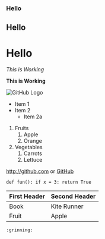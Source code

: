 ### Hello
## Hello
# Hello
*This is Working*

**This is Working**

![GitHub Logo](/images/logo.png)

* Item 1
* Item 2
  * Item 2a
  
1. Fruits
   1. Apple
   2. Orange
2. Vegetables
   1. Carrots
   2. Lettuce
  
http://github.com or [GitHub](/http://github.com)

`def fun():
     if x = 3:
         return True`

First Header | Second Header
------------ | -------------
Book | Kite Runner
Fruit | Apple

`:grinning:`
